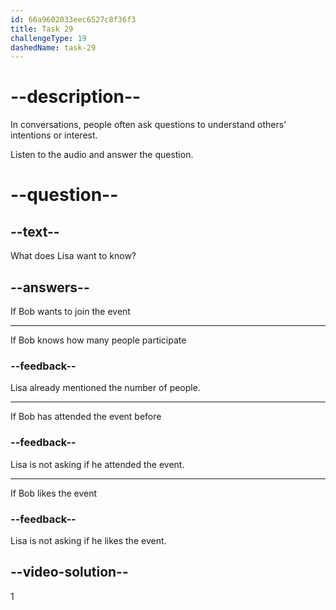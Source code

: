 ```yaml
---
id: 66a9602033eec6527c8f36f3
title: Task 29
challengeType: 19
dashedName: task-29
---
```


<!--
AUDIO REFERENCE:
Bob: How many people usually participate in these events?
Lisa: Typically around fifty. Why? Do you want to join?
-->

# --description--

In conversations, people often ask questions to understand others' intentions or interest. 

Listen to the audio and answer the question.

# --question--

## --text--

What does Lisa want to know?

## --answers--

If Bob wants to join the event

---

If Bob knows how many people participate

### --feedback--

Lisa already mentioned the number of people.

---

If Bob has attended the event before

### --feedback--

Lisa is not asking if he attended the event.

---

If Bob likes the event

### --feedback--

Lisa is not asking if he likes the event.

## --video-solution--

1
